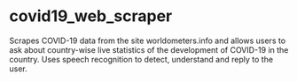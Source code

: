 # covid19_web_scraper
Scrapes COVID-19 data from the site worldometers.info and allows users to ask about country-wise live statistics of the development of COVID-19 in the country. Uses speech recognition to detect, understand and reply to the user. 
